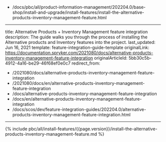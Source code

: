   - /docs/pbc/all/product-information-management/202204.0/base-shop/install-and-upgrade/install-features/install-the-alternative-products-inventory-management-feature.html
---
title: Alternative Products + Inventory Management feature integration
description: The guide walks you through the process of installing the Alternative products and Inventory features into the project.
last_updated: Jun 16, 2021
template: feature-integration-guide-template
originalLink: https://documentation.spryker.com/2021080/docs/alternative-products-inventory-management-feature-integration
originalArticleId: 5bb30c5b-4912-4a16-be29-46f68ef0e0c7
redirect_from:
  - /2021080/docs/alternative-products-inventory-management-feature-integration
  - /2021080/docs/en/alternative-products-inventory-management-feature-integration
  - /docs/alternative-products-inventory-management-feature-integration
  - /docs/en/alternative-products-inventory-management-feature-integration
  - /docs/scos/dev/feature-integration-guides/202204.0/alternative-products-inventory-management-feature-integration.html
---

{% include pbc/all/install-features/{{page.version}}/install-the-alternative-products-inventory-management-feature.md %} <!-- To edit, see /_includes/pbc/all/install-features/202204.0/install-the-alternative-products-inventory-management-feature.md -->
